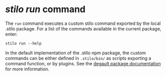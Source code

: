 
*stilo run* command
============================================================================

The `run` command executes a custom stilo command exported by the local
.stilo package. For a list of the commands available in the current package,
enter:

```
stilo run --help
```

In the default implementation of the .stilo npm package, the custom
commands can be either defined in `.stilo/bin/` as scripts exporting a
command function, or by plugins. See the
[degault package documentation](../package-template/README.md)
for more information.


